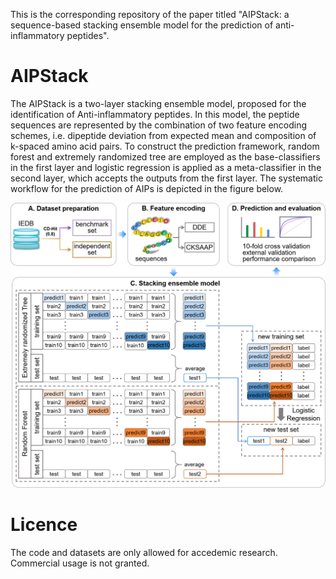 This is the corresponding repository of the paper titled "AIPStack: a sequence-based stacking ensemble model for the prediction of anti-inflammatory peptides".


# AIPStack

The AIPStack is a two-layer stacking ensemble model, proposed for the identification of Anti-inflammatory peptides. In this model, the peptide sequences are represented by the combination of two feature encoding schemes, i.e. dipeptide deviation from expected mean and composition of k-spaced amino acid pairs. To construct the prediction framework, random forest and extremely randomized tree are employed as the base-classifiers in the first layer and logistic regression is applied as a meta-classifier in the second layer, which accepts the outputs from the first layer. The systematic workflow for the prediction of AIPs is depicted in the figure below.

![Alt text](https://github.com/Nicole-DH/AIPStack/blob/master/img/flowchart.png)


# Licence
The code and datasets are only allowed for accedemic research. Commercial usage is not granted.
